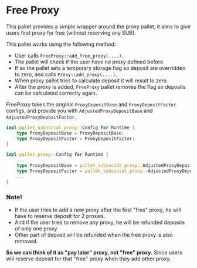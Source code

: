 # Free Proxy

This pallet provides a simple wrapper around the proxy
pallet, it aims to give users first proxy for free (without
reserving any SUB).

This pallet works using the following method:
- User calls `FreeProxy::add_free_proxy(....)`.
- The pallet will check if the user have no proxy defined before.
- If so the pallet sets a temporary storage flag so deposit are overridden to zero, and calls
`Proxy::add_proxy(....)`.
- When proxy pallet tries to calculate deposit it will result to zero
- After the proxy is added, `FreeProxy` pallet removes the flag so deposits can be calculated
correctly again.


FreeProxy takes the original `ProxyDepositBase` and `ProxyDepositFactor` 
configs, and provide you with `AdjustedProxyDepositBase` and `AdjustedProxyDepositFactor`.

```rust
impl pallet_subsocial_proxy::Config for Runtime {
    type ProxyDepositBase = ProxyDepositBase;
    type ProxyDepositFactor = ProxyDepositFactor;
}

impl pallet_proxy::Config for Runtime {
    ...
    type ProxyDepositBase = pallet_subsocial_proxy::AdjustedProxyDepositBase<Runtime>;
    type ProxyDepositFactor = pallet_subsocial_proxy::AdjustedProxyDepositFactor<Runtime>;
    ...
}
```

### Note!

- If the user tries to add a new proxy after the first "free" proxy, he will
have to reserve deposit for 2 proxies.
- And if the user tries to remove any proxy, he will be refunded deposits of only one proxy
- Other part of deposit will be refunded when the free proxy is also removed.

**So we can think of it as "pay later" proxy, not "free" proxy.** Since users will
reserve deposit for that "free" proxy when they add other proxy.